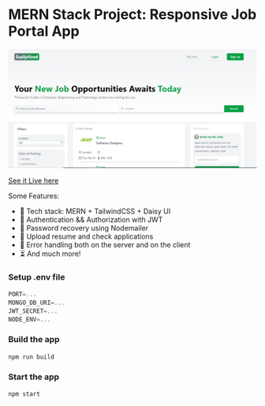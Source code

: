 # MERN Stack Project: Responsive Job Portal App

![Demo App](/frontend/public/Eazilyhired.PNG)

[See it Live here](https://eazilyhired.netlify.app/)

Some Features:

- 🌟 Tech stack: MERN + TailwindCSS + Daisy UI
- 🎃 Authentication && Authorization with JWT
- 👾 Password recovery using Nodemailer
- 🚀 Upload resume and check applications
- 🐞 Error handling both on the server and on the client
- ⏳ And much more!

### Setup .env file

```js
PORT=...
MONGO_DB_URI=...
JWT_SECRET=...
NODE_ENV=...
```

### Build the app

```shell
npm run build
```

### Start the app

```shell
npm start
```

